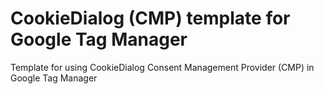 # CookieDialog (CMP) template for Google Tag Manager
Template for using CookieDialog Consent Management Provider (CMP) in Google Tag Manager
